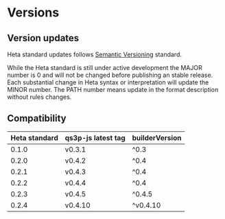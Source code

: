 # Versions

## Version updates

Heta standard updates follows [Semantic Versioning](https://semver.org/) standard.

While the Heta standard is still under active development the MAJOR number is 0 and will not be changed before publishing an stable release.
Each substantial change in Heta syntax or interpretation will update the MINOR number. The PATH number means update in the format description without rules changes.

## Сompatibility

| Heta standard | qs3p-js latest tag | builderVersion |
|---------------|--------------|----------------|
| 0.1.0 | v0.3.1 | ^0.3 |
| 0.2.0 | v0.4.2 | ^0.4 |
| 0.2.1 | v0.4.3 | ^0.4 |
| 0.2.2 | v0.4.4 | ^0.4 |
| 0.2.3 | v0.4.5 | ^0.4.5 |
| 0.2.4 | v0.4.10 | ^v0.4.10 |
